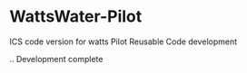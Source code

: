 # WattsWater-Pilot
ICS code version for watts Pilot
Reusable Code development

..
Development complete
